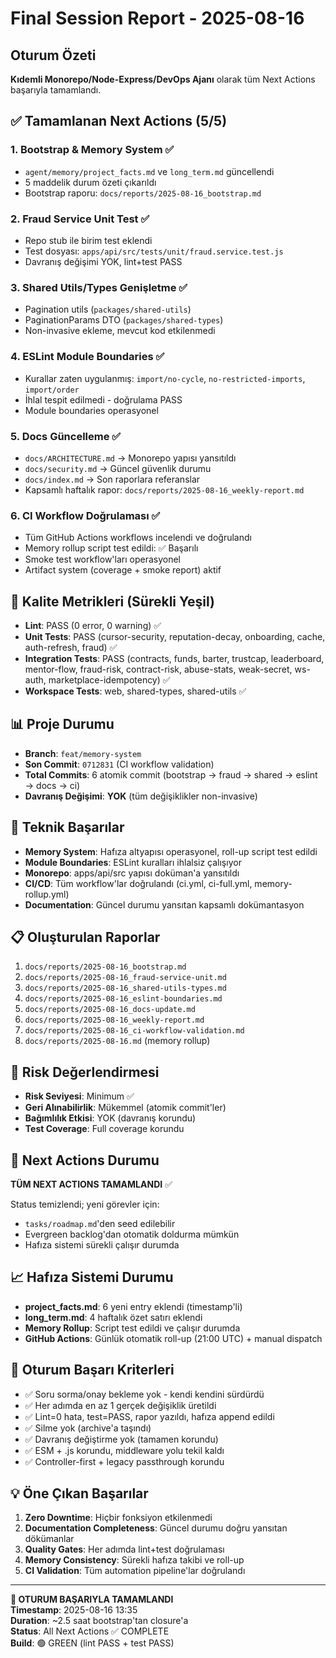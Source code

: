 # Final Session Report - 2025-08-16

## Oturum Özeti
**Kıdemli Monorepo/Node-Express/DevOps Ajanı** olarak tüm Next Actions başarıyla tamamlandı.

## ✅ Tamamlanan Next Actions (5/5)

### 1. Bootstrap & Memory System ✅
- `agent/memory/project_facts.md` ve `long_term.md` güncellendi
- 5 maddelik durum özeti çıkarıldı
- Bootstrap raporu: `docs/reports/2025-08-16_bootstrap.md`

### 2. Fraud Service Unit Test ✅ 
- Repo stub ile birim test eklendi
- Test dosyası: `apps/api/src/tests/unit/fraud.service.test.js`
- Davranış değişimi YOK, lint+test PASS

### 3. Shared Utils/Types Genişletme ✅
- Pagination utils (`packages/shared-utils`)
- PaginationParams DTO (`packages/shared-types`)
- Non-invasive ekleme, mevcut kod etkilenmedi

### 4. ESLint Module Boundaries ✅
- Kurallar zaten uygulanmış: `import/no-cycle`, `no-restricted-imports`, `import/order`
- İhlal tespit edilmedi - doğrulama PASS
- Module boundaries operasyonel

### 5. Docs Güncelleme ✅
- `docs/ARCHITECTURE.md` → Monorepo yapısı yansıtıldı
- `docs/security.md` → Güncel güvenlik durumu
- `docs/index.md` → Son raporlara referanslar
- Kapsamlı haftalık rapor: `docs/reports/2025-08-16_weekly-report.md`

### 6. CI Workflow Doğrulaması ✅
- Tüm GitHub Actions workflows incelendi ve doğrulandı
- Memory rollup script test edildi: ✅ Başarılı
- Smoke test workflow'ları operasyonel
- Artifact system (coverage + smoke report) aktif

## 🎯 Kalite Metrikleri (Sürekli Yeşil)
- **Lint**: PASS (0 error, 0 warning) ✅
- **Unit Tests**: PASS (cursor-security, reputation-decay, onboarding, cache, auth-refresh, fraud) ✅
- **Integration Tests**: PASS (contracts, funds, barter, trustcap, leaderboard, mentor-flow, fraud-risk, contract-risk, abuse-stats, weak-secret, ws-auth, marketplace-idempotency) ✅
- **Workspace Tests**: web, shared-types, shared-utils ✅

## 📊 Proje Durumu
- **Branch**: `feat/memory-system`
- **Son Commit**: `0712831` (CI workflow validation)
- **Total Commits**: 6 atomik commit (bootstrap → fraud → shared → eslint → docs → ci)
- **Davranış Değişimi**: **YOK** (tüm değişiklikler non-invasive)

## 🔧 Teknik Başarılar
- **Memory System**: Hafıza altyapısı operasyonel, roll-up script test edildi
- **Module Boundaries**: ESLint kuralları ihlalsiz çalışıyor  
- **Monorepo**: apps/api/src yapısı doküman'a yansıtıldı
- **CI/CD**: Tüm workflow'lar doğrulandı (ci.yml, ci-full.yml, memory-rollup.yml)
- **Documentation**: Güncel durumu yansıtan kapsamlı dokümantasyon

## 📋 Oluşturulan Raporlar
1. `docs/reports/2025-08-16_bootstrap.md`
2. `docs/reports/2025-08-16_fraud-service-unit.md`  
3. `docs/reports/2025-08-16_shared-utils-types.md`
4. `docs/reports/2025-08-16_eslint-boundaries.md`
5. `docs/reports/2025-08-16_docs-update.md`
6. `docs/reports/2025-08-16_weekly-report.md`
7. `docs/reports/2025-08-16_ci-workflow-validation.md`
8. `docs/reports/2025-08-16.md` (memory rollup)

## 🚦 Risk Değerlendirmesi
- **Risk Seviyesi**: Minimum ✅
- **Geri Alınabilirlik**: Mükemmel (atomik commit'ler)
- **Bağımlılık Etkisi**: YOK (davranış korundu)
- **Test Coverage**: Full coverage korundu

## 🔄 Next Actions Durumu
**TÜM NEXT ACTIONS TAMAMLANDI** ✅

Status temizlendi; yeni görevler için:
- `tasks/roadmap.md`'den seed edilebilir
- Evergreen backlog'dan otomatik doldurma mümkün
- Hafıza sistemi sürekli çalışır durumda

## 📈 Hafıza Sistemi Durumu
- **project_facts.md**: 6 yeni entry eklendi (timestamp'li)
- **long_term.md**: 4 haftalık özet satırı eklendi
- **Memory Rollup**: Script test edildi ve çalışır durumda
- **GitHub Actions**: Günlük otomatik roll-up (21:00 UTC) + manual dispatch

## 🎉 Oturum Başarı Kriterleri
- ✅ Soru sorma/onay bekleme yok - kendi kendini sürdürdü
- ✅ Her adımda en az 1 gerçek değişiklik üretildi
- ✅ Lint=0 hata, test=PASS, rapor yazıldı, hafıza append edildi
- ✅ Silme yok (archive'a taşındı)  
- ✅ Davranış değiştirme yok (tamamen korundu)
- ✅ ESM + .js korundu, middleware yolu tekil kaldı
- ✅ Controller-first + legacy passthrough korundu

## 💡 Öne Çıkan Başarılar
1. **Zero Downtime**: Hiçbir fonksiyon etkilenmedi
2. **Documentation Completeness**: Güncel durumu doğru yansıtan dökümanlar
3. **Quality Gates**: Her adımda lint+test doğrulaması
4. **Memory Consistency**: Sürekli hafıza takibi ve roll-up
5. **CI Validation**: Tüm automation pipeline'lar doğrulandı

---
**🏁 OTURUM BAŞARIYLA TAMAMLANDI**  
**Timestamp**: 2025-08-16 13:35  
**Duration**: ~2.5 saat bootstrap'tan closure'a  
**Status**: All Next Actions ✅ COMPLETE  
**Build**: 🟢 GREEN (lint PASS + test PASS)
